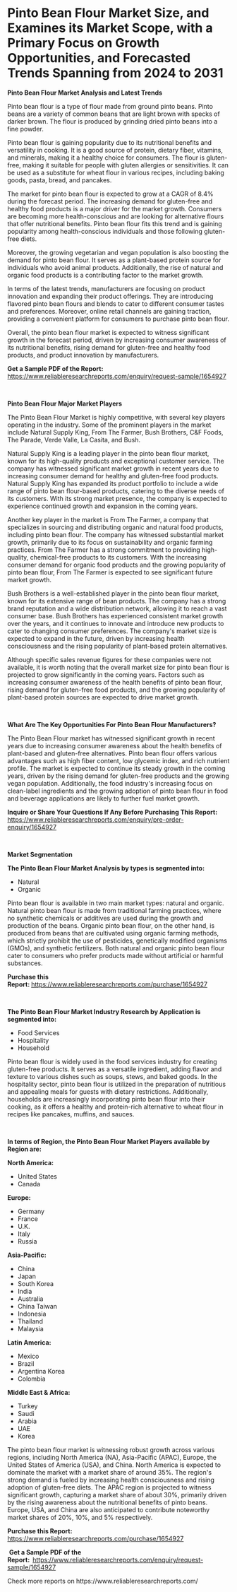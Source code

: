 <p><h1>Pinto Bean Flour Market Size, and Examines its Market Scope, with a Primary Focus on Growth Opportunities, and Forecasted Trends Spanning from 2024 to 2031</h1></p><p><strong>Pinto Bean Flour Market Analysis and Latest Trends</strong></p>
<p><p>Pinto bean flour is a type of flour made from ground pinto beans. Pinto beans are a variety of common beans that are light brown with specks of darker brown. The flour is produced by grinding dried pinto beans into a fine powder.</p><p>Pinto bean flour is gaining popularity due to its nutritional benefits and versatility in cooking. It is a good source of protein, dietary fiber, vitamins, and minerals, making it a healthy choice for consumers. The flour is gluten-free, making it suitable for people with gluten allergies or sensitivities. It can be used as a substitute for wheat flour in various recipes, including baking goods, pasta, bread, and pancakes.</p><p>The market for pinto bean flour is expected to grow at a CAGR of 8.4% during the forecast period. The increasing demand for gluten-free and healthy food products is a major driver for the market growth. Consumers are becoming more health-conscious and are looking for alternative flours that offer nutritional benefits. Pinto bean flour fits this trend and is gaining popularity among health-conscious individuals and those following gluten-free diets.</p><p>Moreover, the growing vegetarian and vegan population is also boosting the demand for pinto bean flour. It serves as a plant-based protein source for individuals who avoid animal products. Additionally, the rise of natural and organic food products is a contributing factor to the market growth.</p><p>In terms of the latest trends, manufacturers are focusing on product innovation and expanding their product offerings. They are introducing flavored pinto bean flours and blends to cater to different consumer tastes and preferences. Moreover, online retail channels are gaining traction, providing a convenient platform for consumers to purchase pinto bean flour.</p><p>Overall, the pinto bean flour market is expected to witness significant growth in the forecast period, driven by increasing consumer awareness of its nutritional benefits, rising demand for gluten-free and healthy food products, and product innovation by manufacturers.</p></p>
<p><strong>Get a Sample PDF of the Report:&nbsp;</strong> <a href="https://www.reliableresearchreports.com/enquiry/request-sample/1654927">https://www.reliableresearchreports.com/enquiry/request-sample/1654927</a></p>
<p>&nbsp;</p>
<p><strong>Pinto Bean Flour Major Market Players</strong></p>
<p><p>The Pinto Bean Flour Market is highly competitive, with several key players operating in the industry. Some of the prominent players in the market include Natural Supply King, From The Farmer, Bush Brothers, C&F Foods, The Parade, Verde Valle, La Casita, and Bush.</p><p>Natural Supply King is a leading player in the pinto bean flour market, known for its high-quality products and exceptional customer service. The company has witnessed significant market growth in recent years due to increasing consumer demand for healthy and gluten-free food products. Natural Supply King has expanded its product portfolio to include a wide range of pinto bean flour-based products, catering to the diverse needs of its customers. With its strong market presence, the company is expected to experience continued growth and expansion in the coming years.</p><p>Another key player in the market is From The Farmer, a company that specializes in sourcing and distributing organic and natural food products, including pinto bean flour. The company has witnessed substantial market growth, primarily due to its focus on sustainability and organic farming practices. From The Farmer has a strong commitment to providing high-quality, chemical-free products to its customers. With the increasing consumer demand for organic food products and the growing popularity of pinto bean flour, From The Farmer is expected to see significant future market growth.</p><p>Bush Brothers is a well-established player in the pinto bean flour market, known for its extensive range of bean products. The company has a strong brand reputation and a wide distribution network, allowing it to reach a vast consumer base. Bush Brothers has experienced consistent market growth over the years, and it continues to innovate and introduce new products to cater to changing consumer preferences. The company's market size is expected to expand in the future, driven by increasing health consciousness and the rising popularity of plant-based protein alternatives.</p><p>Although specific sales revenue figures for these companies were not available, it is worth noting that the overall market size for pinto bean flour is projected to grow significantly in the coming years. Factors such as increasing consumer awareness of the health benefits of pinto bean flour, rising demand for gluten-free food products, and the growing popularity of plant-based protein sources are expected to drive market growth.</p></p>
<p>&nbsp;</p>
<p><strong>What Are The Key Opportunities For Pinto Bean Flour Manufacturers?</strong></p>
<p><p>The Pinto Bean Flour market has witnessed significant growth in recent years due to increasing consumer awareness about the health benefits of plant-based and gluten-free alternatives. Pinto bean flour offers various advantages such as high fiber content, low glycemic index, and rich nutrient profile. The market is expected to continue its steady growth in the coming years, driven by the rising demand for gluten-free products and the growing vegan population. Additionally, the food industry's increasing focus on clean-label ingredients and the growing adoption of pinto bean flour in food and beverage applications are likely to further fuel market growth.</p></p>
<p><strong>Inquire or Share Your Questions If Any Before Purchasing This Report:</strong> <a href="https://www.reliableresearchreports.com/enquiry/pre-order-enquiry/1654927">https://www.reliableresearchreports.com/enquiry/pre-order-enquiry/1654927</a></p>
<p>&nbsp;</p>
<p><strong>Market Segmentation</strong></p>
<p><strong>The Pinto Bean Flour Market Analysis by types is segmented into:</strong></p>
<p><ul><li>Natural</li><li>Organic</li></ul></p>
<p><p>Pinto bean flour is available in two main market types: natural and organic. Natural pinto bean flour is made from traditional farming practices, where no synthetic chemicals or additives are used during the growth and production of the beans. Organic pinto bean flour, on the other hand, is produced from beans that are cultivated using organic farming methods, which strictly prohibit the use of pesticides, genetically modified organisms (GMOs), and synthetic fertilizers. Both natural and organic pinto bean flour cater to consumers who prefer products made without artificial or harmful substances.</p></p>
<p><strong>Purchase this Report:&nbsp;</strong><a href="https://www.reliableresearchreports.com/purchase/1654927">https://www.reliableresearchreports.com/purchase/1654927</a></p>
<p>&nbsp;</p>
<p><strong>The Pinto Bean Flour Market Industry Research by Application is segmented into:</strong></p>
<p><ul><li>Food Services</li><li>Hospitality</li><li>Household</li></ul></p>
<p><p>Pinto bean flour is widely used in the food services industry for creating gluten-free products. It serves as a versatile ingredient, adding flavor and texture to various dishes such as soups, stews, and baked goods. In the hospitality sector, pinto bean flour is utilized in the preparation of nutritious and appealing meals for guests with dietary restrictions. Additionally, households are increasingly incorporating pinto bean flour into their cooking, as it offers a healthy and protein-rich alternative to wheat flour in recipes like pancakes, muffins, and sauces.</p></p>
<p>&nbsp;</p>
<p><strong>In terms of Region, the Pinto Bean Flour Market Players available by Region are:</strong></p>
<p>
    <p> <strong> North America: </strong>
        <ul>
            <li>United States</li>
            <li>Canada</li>
        </ul>
        </p> 
    <p> <strong> Europe: </strong>
        <ul>
            <li>Germany</li>
            <li>France</li>
            <li>U.K.</li>
            <li>Italy</li>
            <li>Russia</li>
        </ul>
        </p> 
    <p> <strong> Asia-Pacific: </strong>
        <ul>
            <li>China</li>
            <li>Japan</li>
            <li>South Korea</li>
            <li>India</li>
            <li>Australia</li>
            <li>China Taiwan</li>
            <li>Indonesia</li>
            <li>Thailand</li>
            <li>Malaysia</li>
        </ul>
        </p> 
    <p> <strong> Latin America: </strong>
        <ul>
            <li>Mexico</li>
            <li>Brazil</li>
            <li>Argentina Korea</li>
            <li>Colombia</li>
        </ul>
        </p> 
    <p> <strong> Middle East & Africa: </strong>
        <ul>
            <li>Turkey</li>
            <li>Saudi</li>
            <li>Arabia</li>
            <li>UAE</li>
            <li>Korea</li>
        </ul>
    </p>
    </p>
<p><p>The pinto bean flour market is witnessing robust growth across various regions, including North America (NA), Asia-Pacific (APAC), Europe, the United States of America (USA), and China. North America is expected to dominate the market with a market share of around 35%. The region's strong demand is fueled by increasing health consciousness and rising adoption of gluten-free diets. The APAC region is projected to witness significant growth, capturing a market share of about 30%, primarily driven by the rising awareness about the nutritional benefits of pinto beans. Europe, USA, and China are also anticipated to contribute noteworthy market shares of 20%, 10%, and 5% respectively.</p></p>
<p><strong>Purchase this Report: </strong><a href="https://www.reliableresearchreports.com/purchase/1654927">https://www.reliableresearchreports.com/purchase/1654927</a></p>
<p>&nbsp;<strong>Get a Sample PDF of the Report:&nbsp;&nbsp;</strong><a href="https://www.reliableresearchreports.com/enquiry/request-sample/1654927">https://www.reliableresearchreports.com/enquiry/request-sample/1654927</a></p>
<p><strong></strong></p>
<p>Check more reports on https://www.reliableresearchreports.com/</p>